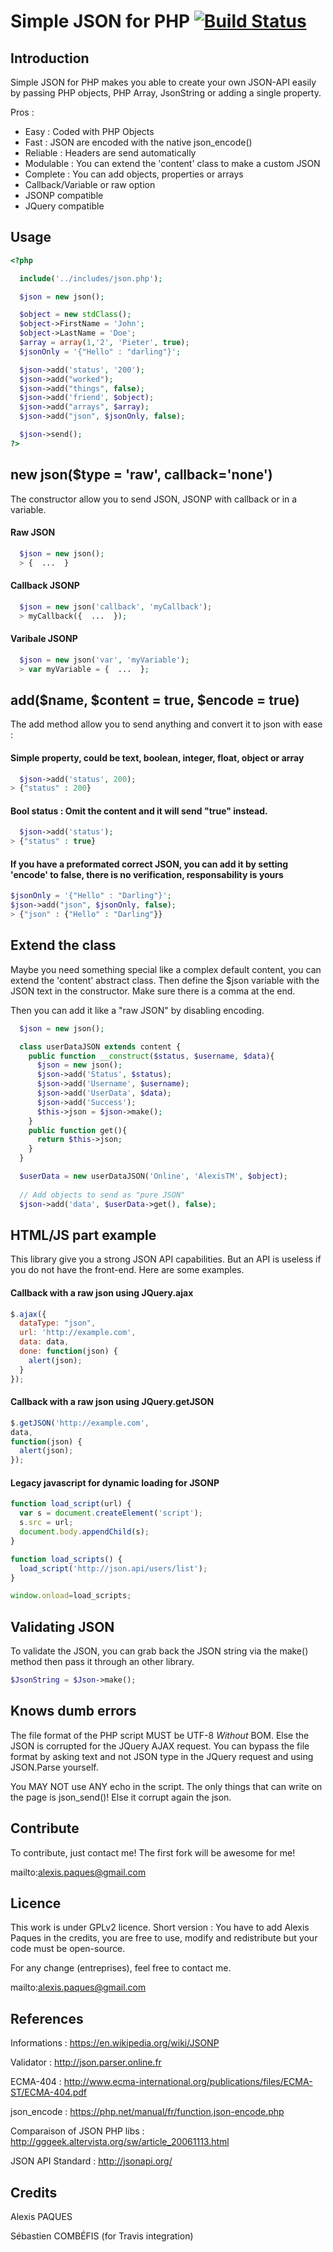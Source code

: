 Simple JSON for PHP  [![Build Status](https://travis-ci.org/AlexisTM/Simple-Json-PHP.svg?branch=master)](https://travis-ci.org/AlexisTM/Simple-Json-PHP)
===================

Introduction
-------
Simple JSON for PHP makes you able to create your own JSON-API easily by passing PHP objects, PHP Array, JsonString or adding a single property.

Pros : 
* Easy      : Coded with PHP Objects
* Fast      : JSON are encoded with the native json_encode()
* Reliable  : Headers are send automatically
* Modulable : You can extend the 'content' class to make a custom JSON
* Complete  : You can add objects, properties or arrays
* Callback/Variable or raw option 
* JSONP compatible
* JQuery compatible

Usage
-------

```php
<?php

  include('../includes/json.php');

  $json = new json();

  $object = new stdClass();
  $object->FirstName = 'John';
  $object->LastName = 'Doe';
  $array = array(1,'2', 'Pieter', true);
  $jsonOnly = '{"Hello" : "darling"}';

  $json->add('status', '200');
  $json->add("worked");
  $json->add("things", false);
  $json->add('friend', $object);
  $json->add("arrays", $array);
  $json->add("json", $jsonOnly, false);

  $json->send();
?>
```

new json($type = 'raw', callback='none')
------------------------------------------

The constructor allow you to send JSON, JSONP with callback or in a variable. 

#### Raw JSON

```php
  $json = new json();
  > {  ...  }
```

#### Callback JSONP

```php
  $json = new json('callback', 'myCallback');
  > myCallback({  ...  });
```

#### Varibale JSONP

```php
  $json = new json('var', 'myVariable');
  > var myVariable = {  ...  };
```

add($name, $content = true, $encode = true)
-------------------------------------------

The add method allow you to send anything and convert it to json with ease :

#### Simple property, could be text, boolean, integer, float, object or array

```php
  $json->add('status', 200);
> {"status" : 200}
```

#### Bool status : Omit the content and it will send "true" instead. 

```php
  $json->add('status');
> {"status" : true}
```

#### If you have a preformated correct JSON, you can add it by setting 'encode' to false, there is no verification, responsability is yours

```php
$jsonOnly = '{"Hello" : "Darling"}';
$json->add("json", $jsonOnly, false);
> {"json" : {"Hello" : "Darling"}}
```

Extend the class
----------

Maybe you need something special like a complex default content, you can extend the 'content' abstract class. 
Then define the $json variable with the JSON text in the constructor. Make sure there is a comma at the end.

Then you can add it like a "raw JSON" by disabling encoding.


```php
  $json = new json();

  class userDataJSON extends content {
    public function __construct($status, $username, $data){
      $json = new json();
      $json->add('Status', $status);
      $json->add('Username', $username);
      $json->add('UserData', $data);
      $json->add('Success');
      $this->json = $json->make();
    }
    public function get(){
      return $this->json;
    }
  }

  $userData = new userDataJSON('Online', 'AlexisTM', $object);
  
  // Add objects to send as "pure JSON"
  $json->add('data', $userData->get(), false);
```

HTML/JS part example
----------

This library give you a strong JSON API capabilities. But an API is useless if you do not have the front-end. Here are some examples.

#### Callback with a raw json using JQuery.ajax 

```javascript
$.ajax({
  dataType: "json",
  url: 'http://example.com',
  data: data,
  done: function(json) {
    alert(json);
  }
}); 
```

#### Callback with a raw json using JQuery.getJSON 

```javascript
$.getJSON('http://example.com',
data,
function(json) {
  alert(json);
});
```

#### Legacy javascript for dynamic loading for JSONP

```javascript
function load_script(url) {
  var s = document.createElement('script'); 
  s.src = url;
  document.body.appendChild(s);
}

function load_scripts() {
  load_script('http://json.api/users/list');
}

window.onload=load_scripts;
```

Validating JSON
----------

To validate the JSON, you can grab back the JSON string via the make() method then pass it through an other library.

```php
$JsonString = $Json->make();
```

Knows dumb errors
----------

The file format of the PHP script MUST be UTF-8 *Without* BOM. Else the JSON is corrupted for the JQuery AJAX request. You can bypass the file format by asking text and not JSON type in the JQuery request and using JSON.Parse yourself.

You MAY NOT use ANY echo in the script. The only things that can write on the page is json_send()! Else it corrupt again the json.


Contribute
----------

To contribute, just contact me! The first fork will be awesome for me!

mailto:alexis.paques@gmail.com


Licence
--------
This work is under GPLv2 licence. Short version : You have to add Alexis Paques in the credits, you are free to use, modify and redistribute but your code must be open-source.

For any change (entreprises), feel free to contact me.

mailto:alexis.paques@gmail.com

References
----------

Informations : https://en.wikipedia.org/wiki/JSONP

Validator : http://json.parser.online.fr

ECMA-404 : http://www.ecma-international.org/publications/files/ECMA-ST/ECMA-404.pdf

json_encode : https://php.net/manual/fr/function.json-encode.php

Comparaison of JSON PHP libs : http://gggeek.altervista.org/sw/article_20061113.html

JSON API Standard : http://jsonapi.org/

Credits 
--------

Alexis PAQUES

Sébastien COMBÉFIS (for Travis integration)

